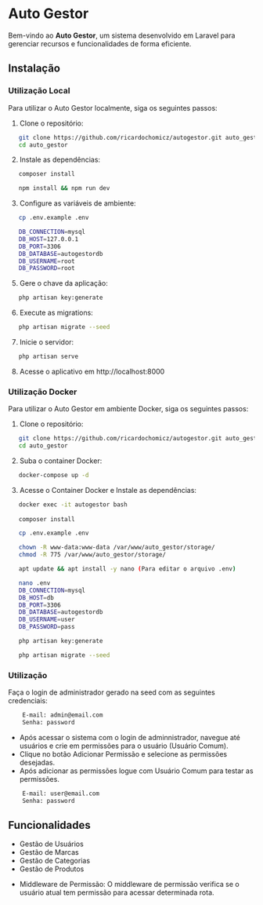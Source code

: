 # Auto Gestor

Bem-vindo ao **Auto Gestor**, um sistema desenvolvido em Laravel para gerenciar recursos e funcionalidades de forma eficiente.

## Instalação

### Utilização Local

Para utilizar o Auto Gestor localmente, siga os seguintes passos:

1. Clone o repositório:

```bash
   git clone https://github.com/ricardochomicz/autogestor.git auto_gestor
   cd auto_gestor
```

2. Instale as dependências:

```bash
   composer install

   npm install && npm run dev
```

3. Configure as variáveis de ambiente:

```bash
   cp .env.example .env

   DB_CONNECTION=mysql
   DB_HOST=127.0.0.1
   DB_PORT=3306
   DB_DATABASE=autogestordb
   DB_USERNAME=root
   DB_PASSWORD=root
```

5. Gere o chave da aplicação:

```bash
   php artisan key:generate
```

6. Execute as migrations:

```bash
   php artisan migrate --seed
```

7. Inicie o servidor:

```bash
   php artisan serve
```

8. Acesse o aplicativo em http://localhost:8000

### Utilização Docker

Para utilizar o Auto Gestor em ambiente Docker, siga os seguintes passos:

1. Clone o repositório:

```bash
   git clone https://github.com/ricardochomicz/autogestor.git auto_gestor
   cd auto_gestor
```

2. Suba o container Docker:

```bash
   docker-compose up -d
```

3. Acesse o Container Docker e Instale as dependências:

```bash
   docker exec -it autogestor bash
   
   composer install

   cp .env.example .env

   chown -R www-data:www-data /var/www/auto_gestor/storage/
   chmod -R 775 /var/www/auto_gestor/storage/

   apt update && apt install -y nano (Para editar o arquivo .env)

   nano .env
   DB_CONNECTION=mysql
   DB_HOST=db
   DB_PORT=3306
   DB_DATABASE=autogestordb
   DB_USERNAME=user
   DB_PASSWORD=pass

   php artisan key:generate

   php artisan migrate --seed   
```

### Utilização
Faça o login de administrador gerado na seed com as seguintes credenciais:

```bash
    E-mail: admin@email.com
    Senha: password
```

- Após acessar o sistema com o login de adminnistrador, navegue até usuários e crie em permissões para o usuário (Usuário Comum).
- Clique no botão Adicionar Permissão e selecione as permissões desejadas.
- Após adicionar as permissões logue com Usuário Comum para testar as permissões.

```bash
    E-mail: user@email.com
    Senha: password
```

## Funcionalidades

- Gestão de Usuários
- Gestão de Marcas
- Gestão de Categorias
- Gestão de Produtos

* Middleware de Permissão: O middleware de permissão verifica se o usuário atual tem permissão para acessar determinada rota.



